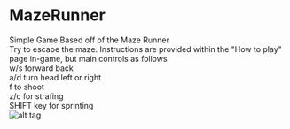 # MazeRunner
Simple Game Based off of the Maze Runner<br/>
Try to escape the maze. Instructions are provided within the "How to play" page in-game, but main controls as follows<br/>
w/s forward back<br/>
a/d turn head left or right<br/>
f to shoot<br/>
z/c for strafing <br/>
SHIFT key for sprinting<br/>
![alt tag](https://raw.githubusercontent.com/rjhunjhunwala/MazeRunner/master/Rendered.png)
